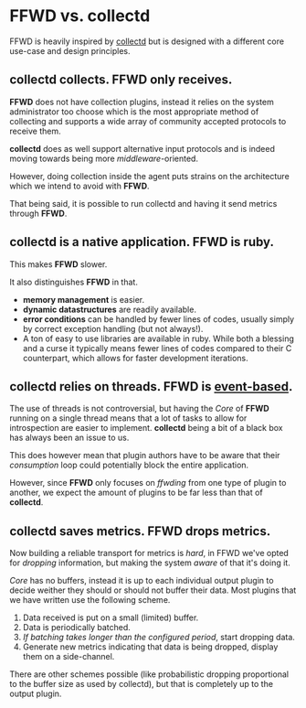 # FFWD vs. collectd

FFWD is heavily inspired by [collectd](http://collectd.org/) but is designed
with a different core use-case and design principles.

## collectd collects. FFWD only receives.

**FFWD** does not have collection plugins, instead it relies on the system
administrator too choose which is the most appropriate method of collecting and
supports a wide array of community accepted protocols to receive them.

**collectd** does as well support alternative input protocols and is indeed
moving towards being more *middleware*-oriented.

However, doing collection inside the agent puts strains on the architecture
which we intend to avoid with **FFWD**.

That being said, it is possible to run collectd and having it send metrics
through **FFWD**.

## collectd is a native application. FFWD is ruby.

This makes **FFWD** slower.

It also distinguishes **FFWD** in that.

* **memory management** is easier.
* **dynamic datastructures** are readily available.
* **error conditions** can be handled by fewer lines of codes, usually simply
  by correct exception handling (but not always!).
* A ton of easy to use libraries are available in ruby. While both a blessing
  and a curse it typically means fewer lines of codes compared to their
  C counterpart, which allows for faster development iterations.

## collectd relies on threads. FFWD is [event-based](http://rubyeventmachine.com/).

The use of threads is not controversial, but having the *Core* of **FFWD**
running on a single thread means that a lot of tasks to allow for introspection
are easier to implement. **collectd** being a bit of a black box has always
been an issue to us.

This does however mean that plugin authors have to be aware that their
*consumption* loop could potentially block the entire application.

However, since **FFWD** only focuses on *ffwding* from one type of plugin to
another, we expect the amount of plugins to be far less than that of
**collectd**.

## collectd saves metrics. FFWD drops metrics.

Now building a reliable transport for metrics is *hard*, in FFWD we've opted for
*dropping* information, but making the system *aware* of that it's doing it.

*Core* has no buffers, instead it is up to each individual output plugin to
decide weither they should or should not buffer their data.
Most plugins that we have written use the following scheme.

1. Data received is put on a small (limited) buffer.
2. Data is periodically batched.
3. *If batching takes longer than the configured period*,
   start dropping data.
4. Generate new metrics indicating that data is being dropped, display them on
   a side-channel.

There are other schemes possible (like probabilistic dropping proportional to
the buffer size as used by collectd), but that is completely up to the output
plugin.
